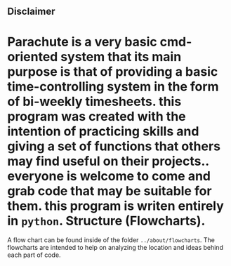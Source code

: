 Disclaimer
-----------
Parachute is a very basic cmd-oriented system that its main purpose is that of providing a basic time-controlling system in the form of bi-weekly timesheets. this program was created with the intention of practicing skills and giving a set of functions that others may find useful on their projects.. everyone is welcome to come and grab code that may be suitable for them. this program is writen entirely in `python`.
Structure (Flowcharts).
===========
A flow chart can be found inside of the folder `../about/flowcharts`.
The flowcharts are intended to help on analyzing the location and ideas behind each part of code.
